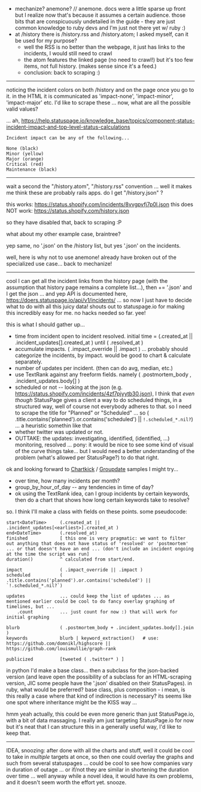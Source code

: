 - mechanize? anemone? // anemone. docs were a little sparse up front but I realize now that's because it assumes a certain audience. those bits that are conspicuously undetailed in the guide - they are just common knowledge to ruby devs and I'm just not there yet w/ ruby :)
- at /history there is /history.rss and /history.atom; I asked myself, can it be used for my purpose?
    - well the RSS is no better than the webpage, it just has links to the incidents, I would still need to crawl
    - the atom features the linked page (no need to crawl!) but it's too few items, not full history. (makes sense since it's a feed.)
    - conclusion: back to scraping :)

----

noticing the incident colors on both /history and on the page once you go to it. in the HTML it is communicated as 'impact-none', 'impact-minor', 'impact-major' etc. I'd like to scrape these ... now, what are all the possible valid values?

... ah, https://help.statuspage.io/knowledge_base/topics/component-status-incident-impact-and-top-level-status-calculations 

    Incident impact can be any of the following...

    None (black)
    Minor (yellow)
    Major (orange)
    Critical (red)
    Maintenance (black)

----

wait a second the "/history.atom", "/history.rss" convention ... well it makes me think these are probably rails apps. do I get "/history.json" ?

this works: https://status.shopify.com/incidents/8vvgpvfj7p0l.json
this does NOT work: https://status.shopify.com/history.json 

so they have disabled that, back to scraping :P

what about my other example case, braintree?

yep same, no '.json' on the /history list, but yes '.json' on the incidents.

well, here is why not to use anemone! already have broken out of the specialized use case... back to mechanize!

----

cool I can get all the incident links from the history page (with the assumption that history page remains a complete list...), then += '.json' and  I get the json ... and yep API is documented here, https://doers.statuspage.io/api/v1/incidents/ ... so now I just have to decide what to do with all this juicy data! shouts out to statuspage.io for making this incredibly easy for me. no hacks needed so far. yee!

this is what I should gather up...

- time from incident open to incident resolved. initial time = (.created_at || .incident_updates[<earliest>].created_at ) until ( .resolved_at )
- accumulate impacts. ( .impact_override || .impact ) ... probably should categorize the incidents, by impact. would be good to chart & calculate separately.
- number of updates per incident. (then can do avg, median, etc.)
- use TextRank against any freeform fields. namely ( .postmortem_body , .incident_updates.body[] )
- scheduled or not -- looking at the json (e.g. https://status.shopify.com/incidents/4zf7pjyytb30.json), I think that *even though* StatusPage gives a client a way to do scheduled things, in a structured way, well of course not everybody adheres to that. so I need to scrape the title for "Planned" or "Scheduled" ... so ( .title.contains('planned').or.contains('scheduled') || `!.scheduled_*.nil?`) ... a heuristic somethin like that
- whether twitter was updated or not.
- OUTTAKE: the updates: investigating, identified, (identified, ...) monitoring, resolved ... pony: it would be nice to see some kind of visual of the curve things take... but I would need a better understanding of the problem (what's allowed per StatusPage?) to do that right.

ok and looking forward to [Chartkick](http://chartkick.com/) / [Groupdate](https://github.com/ankane/groupdate) samples I might try...

- over time, how many incidents per month?
- group_by_hour_of_day -- any tendencies in time of day?
- ok using the TextRank idea, can I group incidents by certain keywords, then do a chart that shows how long certain keywords take to resolve?

so. I think I'll make a class with fields on these points. some pseudocode:

    start<DateTime>     (.created_at || .incident_updates[<earliest>].created_at )
    end<DateTime>       (.resolved_at)
    finished            [ this one is very pragmatic: we want to filter out anything that does not have status of 'resolved' or 'postmortem' ... or that doesn't have an end ... (don't include an incident ongoing at the time the script was run]
    duration()          ^ calculated from start/end.
    
    impact              ( .impact_override || .impact )
    scheduled           ( .title.contains('planned').or.contains('scheduled') || `!.scheduled_*.nil?`)

    updates             ... could keep the list of updates ... as mentioned earlier could be cool to do fancy overlay graphing of timelines, but ...
        .count          ... just count for now :) that will work for initial graphing

    blurb               ( .postmortem_body + .incident_updates.body[].join )
    keywords            blurb | keyword_extraction()   # use:       https://github.com/domnikl/highscore || https://github.com/louismullie/graph-rank

    publicized          [tweeted ( .twitter* ) ]

in python I'd make a base class... then a subclass for the json-backed version (and leave open the possibility of a subclass for an HTML-scraping version, JIC some people have the '.json' disabled on their StatusPages). in ruby, what would be preferred? base class, plus composition - i mean, is this really a case where that kind of indirection is necessary? its seems like one spot where inheritance might be the KISS way ...

hmm yeah actually, this could be even more generic than just StatusPage.io, with a bit of data massaging. I really am just targeting StatusPage.io for now but it's neat that I can structure this in a generally useful way, I'd like to keep that.

----

IDEA, snoozing: after done with all the charts and stuff, well it could be cool to  take in *multiple* targets at once, so then one could overlay the graphs and such from several statuspages ... could be cool to see how companies vary in duration of outage ... or if/not they are similar in shortening the duration over time ... well anyway while a novel idea, it would have its own problems, and it doesn't seem worth the effort yet. snooze.
